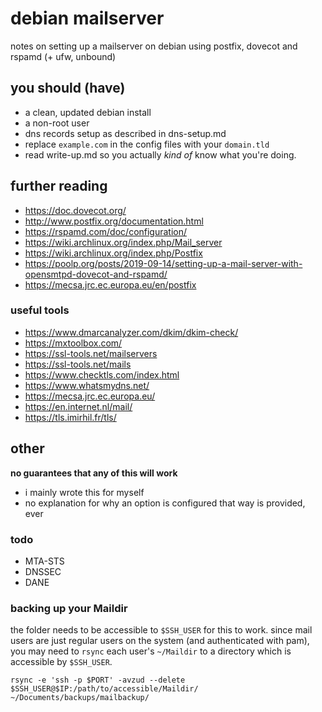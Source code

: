 # debian mailserver

notes on setting up a mailserver on debian using postfix, dovecot and rspamd (+ ufw, unbound)

## you should (have)
* a clean, updated debian install
* a non-root user
* dns records setup as described in dns-setup.md
* replace `example.com` in the config files with your `domain.tld`
* read write-up.md so you actually _kind of_ know what you're doing.

## further reading
* https://doc.dovecot.org/
* http://www.postfix.org/documentation.html
* https://rspamd.com/doc/configuration/
* https://wiki.archlinux.org/index.php/Mail_server
* https://wiki.archlinux.org/index.php/Postfix
* https://poolp.org/posts/2019-09-14/setting-up-a-mail-server-with-opensmtpd-dovecot-and-rspamd/
* https://mecsa.jrc.ec.europa.eu/en/postfix

### useful tools
* https://www.dmarcanalyzer.com/dkim/dkim-check/
* https://mxtoolbox.com/
* https://ssl-tools.net/mailservers
* https://ssl-tools.net/mails
* https://www.checktls.com/index.html
* https://www.whatsmydns.net/
* https://mecsa.jrc.ec.europa.eu/
* https://en.internet.nl/mail/
* https://tls.imirhil.fr/tls/

## other

**no guarantees that any of this will work**

* i mainly wrote this for myself
* no explanation for why an option is configured that way is provided, ever

### todo
* MTA-STS
* DNSSEC
* DANE

### backing up your Maildir
the folder needs to be accessible to `$SSH_USER` for this to work. since mail users are just regular users on the system (and authenticated with pam), you may need to `rsync` each user's `~/Maildir` to a directory which is accessible by `$SSH_USER`.

`rsync -e 'ssh -p $PORT' -avzud --delete $SSH_USER@$IP:/path/to/accessible/Maildir/ ~/Documents/backups/mailbackup/`
